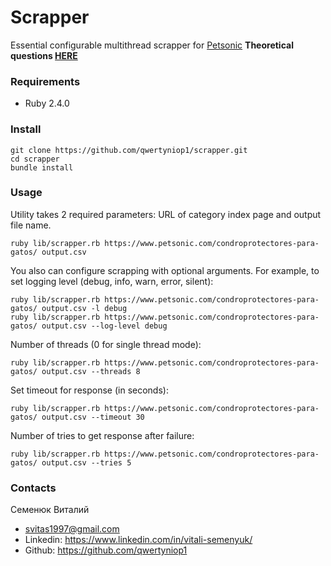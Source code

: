 # Scrapper

Essential configurable multithread scrapper for [Petsonic](https://www.petsonic.com/)
**Theoretical questions [HERE](https://github.com/qwertyniop1/scrapper/blob/master/theory.md)**

### Requirements
* Ruby 2.4.0

### Install
```
git clone https://github.com/qwertyniop1/scrapper.git
cd scrapper
bundle install
```

### Usage
Utility takes 2 required parameters: URL of category index page and output file name.
```
ruby lib/scrapper.rb https://www.petsonic.com/condroprotectores-para-gatos/ output.csv
```

You also can configure scrapping with optional arguments. For example, to set logging level (debug, info, warn, error, silent):
```
ruby lib/scrapper.rb https://www.petsonic.com/condroprotectores-para-gatos/ output.csv -l debug
ruby lib/scrapper.rb https://www.petsonic.com/condroprotectores-para-gatos/ output.csv --log-level debug
```

Number of threads (0 for single thread mode):
```
ruby lib/scrapper.rb https://www.petsonic.com/condroprotectores-para-gatos/ output.csv --threads 8
```

Set timeout for response (in seconds):
```
ruby lib/scrapper.rb https://www.petsonic.com/condroprotectores-para-gatos/ output.csv --timeout 30
```

Number of tries to get response after failure:
```
ruby lib/scrapper.rb https://www.petsonic.com/condroprotectores-para-gatos/ output.csv --tries 5
```

### Contacts

Семенюк Виталий
- svitas1997@gmail.com
- Linkedin: https://www.linkedin.com/in/vitali-semenyuk/
- Github: https://github.com/qwertyniop1
